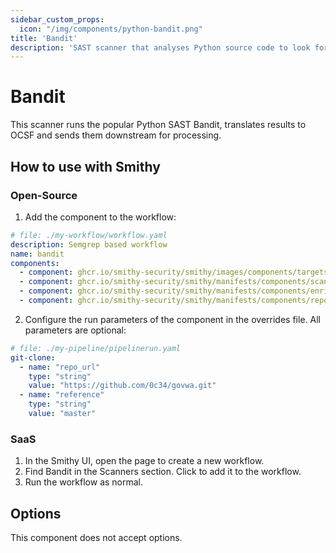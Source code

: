 ```yaml
---
sidebar_custom_props:
  icon: "/img/components/python-bandit.png"
title: 'Bandit'
description: 'SAST scanner that analyses Python source code to look for security issues.'
---
```


# Bandit

This scanner runs the popular Python SAST Bandit, translates results to OCSF and
sends them downstream for processing.

## How to use with Smithy

### Open-Source

1. Add the component to the workflow:

```yaml
# file: ./my-workflow/workflow.yaml
description: Semgrep based workflow
name: bandit
components:
  - component: ghcr.io/smithy-security/smithy/images/components/targets/git-clone:v1.3.4
  - component: ghcr.io/smithy-security/smithy/manifests/components/scanners/bandit:v1.1.2
  - component: ghcr.io/smithy-security/smithy/manifests/components/enrichers/custom-annotation:v0.1.2
  - component: ghcr.io/smithy-security/smithy/manifests/components/reporters/json-logger:v1.0.2
```

2. Configure the run parameters of the component in the overrides file. All
   parameters are optional:

```yaml
# file: ./my-pipeline/pipelinerun.yaml
git-clone:
  - name: "repo_url"
    type: "string"
    value: "https://github.com/0c34/govwa.git"
  - name: "reference"
    type: "string"
    value: "master"
```

### SaaS

1. In the Smithy UI, open the page to create a new workflow.
2. Find Bandit in the Scanners section. Click to add it to the workflow.
3. Run the workflow as normal.

## Options

This component does not accept options.
